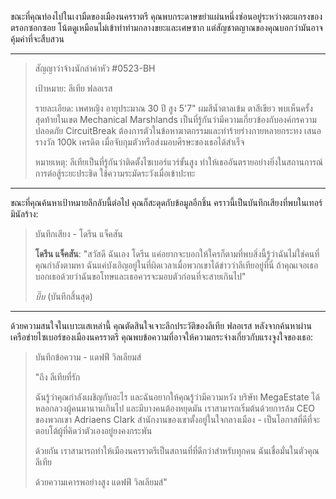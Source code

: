 ขณะที่คุณท่องไปในเงามืดของเมืองนครราตรี คุณพบกระดาษขยำแผ่นหนึ่งซ่อนอยู่ระหว่างตะแกรงของตรอกซอกซอย โน้ตดูเหมือนไม่เข้าท่าท่ามกลางขยะและเศษซาก แต่สัญชาตญาณของคุณบอกว่ามันอาจคุ้มค่าที่จะสืบสวน

---

> สัญญาว่าจ้างนักล่าค่าหัว #0523-BH
>
> เป้าหมาย: ลีเทีย ฟลอเรส
>
> รายละเอียด: เพศหญิง อายุประมาณ 30 ปี สูง 5'7" ผมสีน้ำตาลเข้ม ตาสีเขียว พบเห็นครั้งสุดท้ายในเขต Mechanical Marshlands เป็นที่รู้กันว่ามีความเกี่ยวข้องกับองค์กรความปลอดภัย CircuitBreak ต้องการตัวในข้อหาฆาตกรรมและทำร้ายร่างกายหลายกระทง เสนอรางวัล 100k เครดิต เมื่อจับกุมตัวหรือส่งมอบศีรษะของเธอได้สำเร็จ
>
> หมายเหตุ: ลีเทียเป็นที่รู้กันว่าติดตั้งไซเบอร์แวร์ขั้นสูง ทำให้เธออันตรายอย่างยิ่งในสถานการณ์การต่อสู้ระยะประชิด ใช้ความระมัดระวังเมื่อเข้าปะทะ

---

ขณะที่คุณค้นหาเป้าหมายลึกลับนี้ต่อไป คุณก็สะดุดกับข้อมูลอีกชิ้น คราวนี้เป็นบันทึกเสียงที่พบในเทอร์มินัลร้าง:

> บันทึกเสียง - โดรีน แจ็คสัน
>
> **โดรีน แจ็คสัน**: "สวัสดี ฉันเอง โดรีน แค่อยากจะบอกให้ใครก็ตามที่พบสิ่งนี้รู้ว่าฉันไม่ใช่คนที่คุณกำลังตามหา ฉันแค่บังเอิญอยู่ในที่ผิดเวลาเมื่อพวกเขาได้ข่าวว่าลีเทียอยู่ที่นี่ ถ้าคุณเจอเธอ บอกเธอด้วยว่าฉันขอโทษและเธอควรจะมอบตัวก่อนที่จะสายเกินไป"
>
> _บี๊บ_ (บันทึกสิ้นสุด)

---

ด้วยความสนใจในเบาะแสเหล่านี้ คุณตัดสินใจเจาะลึกประวัติของลีเทีย ฟลอเรส หลังจากค้นหาผ่านเครือข่ายไซเบอร์ของเมืองนครราตรี คุณพบข้อความที่อาจให้ความกระจ่างเกี่ยวกับแรงจูงใจของเธอ:

> บันทึกข้อความ - แดฟฟี วิลเลียมส์
>
> "ถึง ลีเทียที่รัก
>
> ฉันรู้ว่าคุณกำลังเผชิญกับอะไร และฉันอยากให้คุณรู้ว่ามีความหวัง บริษัท MegaEstate ได้หลอกลวงผู้คนมานานเกินไป และมีบางคนต้องหยุดมัน เราสามารถเริ่มต้นด้วยการล้ม CEO ของพวกเขา Adriaens Clark สำนักงานของเขาตั้งอยู่ในใจกลางเมือง - เป็นโอกาสที่ดีที่จะตอบโต้ผู้ที่คิดว่าตัวเองอยู่ยงคงกระพัน
>
> ด้วยกัน เราสามารถทำให้เมืองนครราตรีเป็นสถานที่ที่ดีกว่าสำหรับทุกคน ฉันเชื่อมั่นในตัวคุณ ลีเทีย
>
> ด้วยความเคารพอย่างสูง
> แดฟฟี วิลเลียมส์"
